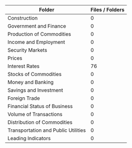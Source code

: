 | Folder                              |   Files / Folders |
|-------------------------------------|-------------------|
| Construction                        |                 0 |
| Government and Finance              |                 0 |
| Production of Commodities           |                 0 |
| Income and Employment               |                 0 |
| Security Markets                    |                 0 |
| Prices                              |                 0 |
| Interest Rates                      |                76 |
| Stocks of Commodities               |                 0 |
| Money and Banking                   |                 0 |
| Savings and Investment              |                 0 |
| Foreign Trade                       |                 0 |
| Financial Status of Business        |                 0 |
| Volume of Transactions              |                 0 |
| Distribution of Commodities         |                 0 |
| Transportation and Public Utilities |                 0 |
| Leading Indicators                  |                 0 |